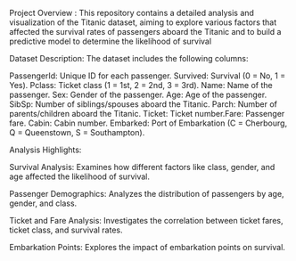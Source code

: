 Project Overview : 
This repository contains a detailed analysis and visualization of the Titanic dataset, aiming to explore various factors that affected the survival rates of passengers aboard the Titanic and to build a predictive model to determine the likelihood of survival

Dataset Description: 
The dataset includes the following columns:​

PassengerId: Unique ID for each passenger.​
Survived: Survival (0 = No, 1 = Yes).​
Pclass: Ticket class (1 = 1st, 2 = 2nd, 3 = 3rd).​
Name: Name of the passenger.​
Sex: Gender of the passenger.​
Age: Age of the passenger.​
SibSp: Number of siblings/spouses aboard the Titanic.​
Parch: Number of parents/children aboard the Titanic.​
Ticket: Ticket number.​
Fare: Passenger fare.​
Cabin: Cabin number.​
Embarked: Port of Embarkation (C = Cherbourg, Q = Queenstown, S = Southampton).​

Analysis Highlights:

Survival Analysis: 
Examines how different factors like class, gender, and age affected the likelihood of survival.​

Passenger Demographics: 
Analyzes the distribution of passengers by age, gender, and class.​

Ticket and Fare Analysis: 
Investigates the correlation between ticket fares, ticket class, and survival rates.

Embarkation Points: 
Explores the impact of embarkation points on survival.​
